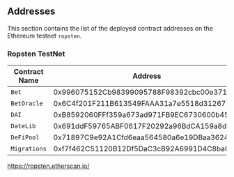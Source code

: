 ## Addresses

This section contains the list of the deployed contract addresses on the Ethereum testnet `ropsten`.


### Ropsten TestNet

| Contract Name | Address                                    |
|---            |---                                         |
| `Bet`         | 0x996075152Cb98399095788F98392cbc00e371d64 |
| `BetOracle`   | 0x6C4f201F211B613549FAAA31a7e5518d31267779 |
| `DAI`         | 0xB8592060FFf359a673ad971FB9EC6730600b458c |
| `DateLib`     | 0x691ddF59765ABF0617F20292a96BdCA159a8d947 |
| `DeFiPool`    | 0x71897C9e92A1Cfd6eaa564580a6e19DBaa3624AD |
| `Migrations`  | 0xf7f462C51120B12Df5DaC3cB92A6991D4C8baC00 |

https://ropsten.etherscan.io/